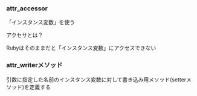 ### attr_accessor 
「インスタンス変数」を使う

アクセサとは？

Rubyはそのままだと「インスタンス変数」にアクセスできない


### attr_writerメソッド

引数に指定した名前のインスタンス変数に対して書き込み用メソッド(setterメソッド)を定義する

